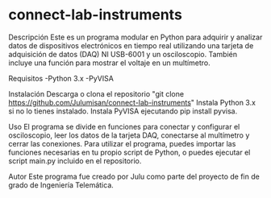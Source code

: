 # connect-lab-instruments

Descripción
Este es un programa modular en Python para adquirir y analizar datos de dispositivos electrónicos en tiempo real utilizando una tarjeta de adquisición de datos (DAQ) NI USB-6001 y un osciloscopio. También incluye una función para mostrar el voltaje en un multímetro.


Requisitos
  -Python 3.x
  -PyVISA
  
  
Instalación
  Descarga o clona el repositorio "git clone https://github.com/Julumisan/connect-lab-instruments"
  Instala Python 3.x si no lo tienes instalado.
  Instala PyVISA ejecutando pip install pyvisa.


Uso
El programa se divide en funciones para conectar y configurar el osciloscopio, leer los datos de la tarjeta DAQ, conectarse al multímetro y cerrar las conexiones. Para utilizar el programa, puedes importar las funciones necesarias en tu propio script de Python, o puedes ejecutar el script main.py incluido en el repositorio.



Autor
Este programa fue creado por Julu como parte del proyecto de fin de grado de Ingeniería Telemática.
